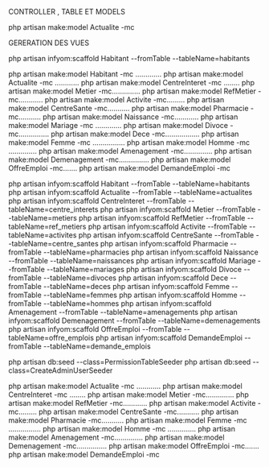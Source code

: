 CONTROLLER , TABLE ET MODELS

php artisan make:model Actualite -mc


GERERATION DES VUES

php artisan infyom:scaffold Habitant --fromTable --tableName=habitants

php artisan make:model Habitant -mc .............
php artisan make:model Actualite -mc ............
php artisan make:model CentreInteret -mc ........
php artisan make:model Metier -mc..............
php artisan make:model RefMetier -mc............
php artisan make:model Activite -mc.........
php artisan make:model CentreSante -mc...........
php artisan make:model Pharmacie -mc...........
php artisan make:model Naissance -mc............
php artisan make:model Mariage -mc .............
php artisan make:model Divoce -mc...............
php artisan make:model Dece -mc.................
php artisan make:model Femme -mc ................
php artisan make:model Homme -mc ..............
php artisan make:model Amenagement -mc..............
php artisan make:model Demenagement -mc...............
php artisan make:model OffreEmploi -mc.......
php artisan make:model DemandeEmploi -mc


php artisan infyom:scaffold Habitant --fromTable --tableName=habitants
php artisan infyom:scaffold Actualite --fromTable --tableName=actualites
php artisan infyom:scaffold CentreInteret --fromTable --tableName=centre_interets
php artisan infyom:scaffold Metier --fromTable --tableName=metiers
php artisan infyom:scaffold RefMetier --fromTable --tableName=ref_metiers
php artisan infyom:scaffold Activite --fromTable --tableName=activites
php artisan infyom:scaffold CentreSante --fromTable --tableName=centre_santes
php artisan infyom:scaffold Pharmacie --fromTable --tableName=pharmacies
php artisan infyom:scaffold Naissance --fromTable --tableName=naissances
php artisan infyom:scaffold Mariage --fromTable --tableName=mariages
php artisan infyom:scaffold Divoce --fromTable --tableName=divoces
php artisan infyom:scaffold Dece --fromTable --tableName=deces
php artisan infyom:scaffold Femme --fromTable --tableName=femmes
php artisan infyom:scaffold Homme --fromTable --tableName=hommes
php artisan infyom:scaffold Amenagement --fromTable --tableName=amenagements
php artisan infyom:scaffold Demenagement --fromTable --tableName=demenagements
php artisan infyom:scaffold OffreEmploi --fromTable --tableName=offre_emplois
php artisan infyom:scaffold DemandeEmploi --fromTable --tableName=demande_emplois


php artisan db:seed --class=PermissionTableSeeder
php artisan db:seed --class=CreateAdminUserSeeder




php artisan make:model Actualite -mc ............
php artisan make:model CentreInteret -mc ........
php artisan make:model Metier -mc..............
php artisan make:model RefMetier -mc............
php artisan make:model Activite -mc.........
php artisan make:model CentreSante -mc...........
php artisan make:model Pharmacie -mc...........
php artisan make:model Femme -mc ................
php artisan make:model Homme -mc ..............
php artisan make:model Amenagement -mc..............
php artisan make:model Demenagement -mc...............
php artisan make:model OffreEmploi -mc.......
php artisan make:model DemandeEmploi -mc

